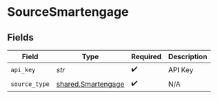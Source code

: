 # SourceSmartengage


## Fields

| Field                                                    | Type                                                     | Required                                                 | Description                                              |
| -------------------------------------------------------- | -------------------------------------------------------- | -------------------------------------------------------- | -------------------------------------------------------- |
| `api_key`                                                | *str*                                                    | :heavy_check_mark:                                       | API Key                                                  |
| `source_type`                                            | [shared.Smartengage](../../models/shared/smartengage.md) | :heavy_check_mark:                                       | N/A                                                      |